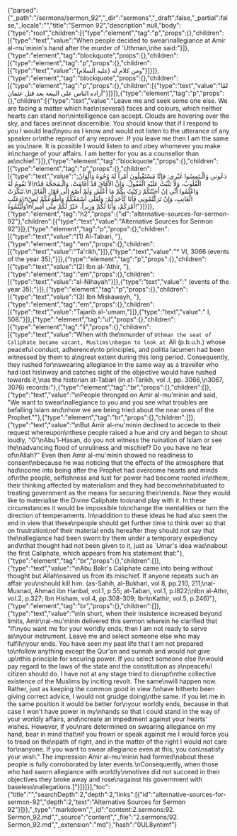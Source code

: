 {"parsed":{"_path":"/sermons/sermon_92","_dir":"sermons","_draft":false,"_partial":false,"_locale":"","title":"Sermon 92","description":null,"body":{"type":"root","children":[{"type":"element","tag":"p","props":{},"children":[{"type":"text","value":"When people decided to swear\nallegiance at Amir al-mu'minin's hand after the murder of 'Uthman,\nhe said:"}]},{"type":"element","tag":"blockquote","props":{},"children":[{"type":"element","tag":"p","props":{},"children":[{"type":"text","value":"ومن كلام له (عليه السلام)"}]}]},{"type":"element","tag":"blockquote","props":{},"children":[{"type":"element","tag":"p","props":{},"children":[{"type":"text","value":"لمّا أراده الناس على البيعة بعد قتل عثمان"}]}]},{"type":"element","tag":"p","props":{},"children":[{"type":"text","value":"Leave me and seek some one else. We are facing a matter which has\n(several) faces and colours, which neither hearts can stand nor\nintelligence can accept. Clouds are hovering over the sky, and faces are\nnot discernible. You should know that if I respond to you I would lead\nyou as I know and would not listen to the utterance of any speaker or\nthe reproof of any reprover. If you leave me then I am the same as you\nare. It is possible I would listen to and obey whomever you make in\ncharge of your affairs. I am better for you as a counsellor than as\nchief."}]},{"type":"element","tag":"blockquote","props":{},"children":[{"type":"element","tag":"p","props":{},"children":[{"type":"text","value":"دَعُوني وَالْـتَمِسُوا غَيْرِي; فإِنَّا مُسْتَقْبِلُونَ أَمْراً لَهُ وُجُوهٌ وَأَلْوَانٌ; لاَ تَقُومُ لَهُ\nالْقُلُوبُ، وَلاَ تَثْبُتُ عَلَيْهِ الْعُقُولُ، وَإِنَّ الاْفَاقَ قَدْ أَغَامَتْ، وَالْـمَحَجَّةَ قَدْ تَنَكَّرَتْ.\nوَاعْلَمُوا أَنِّي إنْ أَجَبْتُكُمْ رَكِبْتُ بِكُمْ مَا أَعْلَمُ، وَلَمْ أُصْغِ إِلَى قَوْلِ الْقَائِلِ وَعَتْبِ\nالْعَاتِبِ، وَإِنْ تَرَكْتُمُونِي فَأَنَا كَأَحَدِكُمْ; وَلَعَلِّي أَسْمَعُكُمْ وَأَطْوَعُكُمْ لِمنْ وَلَّيْتُمُوهُ\nأَمْرَكُمْ، وَأَنَا لَكُمْ وَزِيراً، خَيْرٌ لَكُمْ مِنِّي أَمِيراً!"}]}]},{"type":"element","tag":"h2","props":{"id":"alternative-sources-for-sermon-92"},"children":[{"type":"text","value":"Alternative Sources for Sermon 92"}]},{"type":"element","tag":"p","props":{},"children":[{"type":"text","value":"(1) Al-Tabari, "},{"type":"element","tag":"em","props":{},"children":[{"type":"text","value":"Ta'rikh,"}]},{"type":"text","value":"* VI, 3066 (events of the year 35);"}]},{"type":"element","tag":"p","props":{},"children":[{"type":"text","value":"(2) Ibn al-'Athir, "},{"type":"element","tag":"em","props":{},"children":[{"type":"text","value":"al-Nihayah"}]},{"type":"text","value":" (events of the year 35);"}]},{"type":"element","tag":"p","props":{},"children":[{"type":"text","value":"(3) Ibn Miskawayh, "},{"type":"element","tag":"em","props":{},"children":[{"type":"text","value":"Tajarib al-'umam,"}]},{"type":"text","value":" I, 508."}]},{"type":"element","tag":"ul","props":{},"children":[{"type":"element","tag":"li","props":{},"children":[{"type":"text","value":"When with the\nmurder of `Uthman the seat of Caliphate became vacant, Muslims\nbegan to look at `Ali (p.b.u.h.) whose peaceful conduct, adherence\nto principles, and politia lacumen had been witnessed by them to a\ngreat extent during this long period. Consequently, they rushed for\nswearing allegiance in the same way as a traveller who had lost his\nway and catches sight of the objective would have rushed towards it,\nas the historian at-Tabari (in at-Tarikh, vol .I, pp. 3066,\n3067, 3076) records:"},{"type":"element","tag":"br","props":{},"children":[]},{"type":"text","value":"\nPeople thronged on Amir al-mu'minin and said, \"We want to swear\nallegiance to you and you see what troubles are befalling Islam and\nhow we are being tried about the near ones of the Prophet.\""},{"type":"element","tag":"br","props":{},"children":[]},{"type":"text","value":"\nBut Amir al-mu'minin declined to accede to their request whereupon\nthese people raised a hue and cry and began to shout loudly, \"O'\nAbu'l-Hasan, do you not witness the ruination of Islam or see the\nadvancing flood of unruliness and mischief? Do you have no fear of\nAllah?\" Even then Amir al-mu'minin showed no readiness to consent\nbecause he was noticing that the effects of the atmosphere that had\ncome into being after the Prophet had overcome hearts and minds of\nthe people, selfishness and lust for power had become rooted in\nthem, their thinking affected by materialism and they had become\nhabituated to treating government as the means for securing their\nends. Now they would like to materialise the Divine Caliphate too\nand play with it. In these circumstances it would be impossible to\nchange the mentalities or turn the direction of temperaments. In\naddition to these ideas he had also seen the end in view that these\npeople should get further time to think over so that on frustration\nof their material ends hereafter they should not say that the\nallegiance had been sworn by them under a temporary expediency and\nthat thought had not been given to it, just as `Umar's idea was\nabout the first Caliphate, which appears from his statement that:"},{"type":"element","tag":"br","props":{},"children":[]},{"type":"text","value":"\nAbu Bakr's Caliphate came into being without thought but Allah\nsaved us from its mischief. If anyone repeats such an affair you\nshould kill him. (as-Sahih, al-Bukhari, vol 8, pp.210, 211;\nal-Musnad, Ahmad ibn Hanbal, vol.1, p.55; at-Tabari, vol.1, p.l822;\nIbn al-Athir, vol.2, p.327; Ibn Hisham, vol.4, pp.308-309; Ibn\nKathir, vol.5, p.246)"},{"type":"element","tag":"br","props":{},"children":[]},{"type":"text","value":"\nIn short, when their insistence increased beyond limits, Amir\nal-mu'minin delivered this sermon wherein he clarified that \"If\nyou want me for your worldly ends, then I am not ready to serve as\nyour instrument. Leave me and select someone else who may fulfil\nyour ends. You have seen my past life that I am not prepared to\nfollow anything except the Qur'an and sunnah and would not give up\nthis principle for securing power. If you select someone else I\nwould pay regard to the laws of the state and the constitution as a\npeaceful citizen should do. I have not at any stage tried to disrupt\nthe collective existence of the Muslims by inciting revolt. The same\nwill happen now. Rather, just as keeping the common good in view I\nhave hitherto been giving correct advice, I would not grudge doing\nthe same. If you let me in the same position it would be better for\nyour worldly ends, because in that case I won't have power in my\nhands so that I could stand in the way of your worldly affairs, and\ncreate an impediment against your hearts' wishes. However, if you\nare determined on swearing allegiance on my hand, bear in mind that\nif you frown or speak against me I would force you to tread on the\npath of right, and in the matter of the right I would not care for\nanyone. If you want to swear allegiance even at this, you can\nsatisfy your wish.\" The impression Amir al-mu'minin had formed\nabout these people is fully corroborated by later events.\nConsequently, when those who had sworn allegiance with worldly\nmotives did not succeed in their objectives they broke away and rose\nagainst his government with baseless\nallegations.]"}]}]}],"toc":{"title":"","searchDepth":2,"depth":2,"links":[{"id":"alternative-sources-for-sermon-92","depth":2,"text":"Alternative Sources for Sermon 92"}]}},"_type":"markdown","_id":"content:2.sermons:92. Sermon_92.md","_source":"content","_file":"2.sermons/92. Sermon_92.md","_extension":"md"},"hash":"0UL8yntimf"}